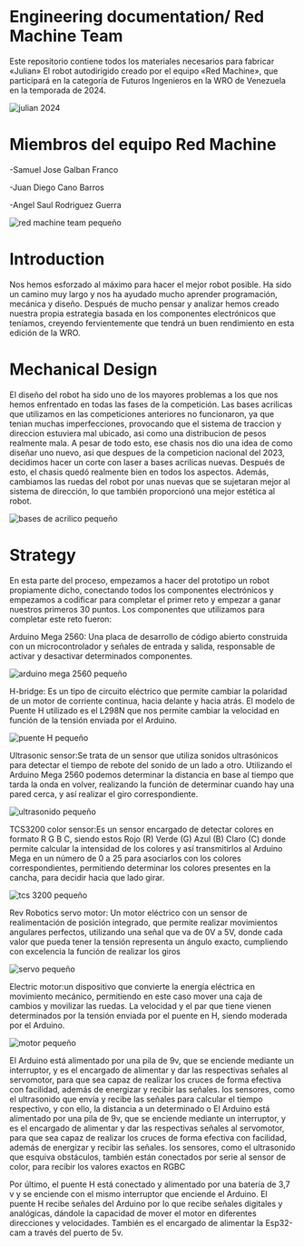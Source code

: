 # Engineering documentation/ Red Machine Team

Este repositorio contiene todos los materiales necesarios para fabricar «Julian» El robot autodirigido creado por el equipo «Red Machine», que participará en la categoría de Futuros Ingenieros en la WRO de Venezuela en la temporada de 2024.


![julian 2024](https://github.com/RoboticaLLR/redmachine2024/assets/146040533/85cb1149-404d-40af-82c5-be7ef2e1914a)

 
# Miembros del equipo Red Machine
-Samuel Jose Galban Franco

-Juan Diego Cano Barros

-Angel Saul Rodriguez Guerra

![red machine team pequeño](https://github.com/RoboticaLLR/RedMachine/assets/146040533/b7eeb760-babc-4338-b1a4-e9a426606d17)

   
# Introduction
Nos hemos esforzado al máximo para hacer el mejor robot posible. Ha sido un camino muy largo y nos ha ayudado mucho aprender programación, mecánica y diseño. Después de mucho pensar y analizar hemos creado nuestra propia estrategia basada en los componentes electrónicos que teníamos, creyendo fervientemente que tendrá un buen rendimiento en esta edición de la WRO.

# Mechanical Design
El diseño del robot ha sido uno de los mayores problemas a los que nos hemos enfrentado en todas las fases de la competición. Las bases acrilicas que utilizamos en las competiciones anteriores no funcionaron, ya que tenian muchas imperfecciones, provocando que el sistema de traccion y direccion estuviera mal ubicado, asi como una distribucion de pesos realmente mala. A pesar de todo esto, ese chasis nos dio una idea de como diseñar uno nuevo, asi que despues de la competicion nacional del 2023, decidimos hacer un corte con laser a bases acrilicas nuevas. Después de esto, el chasis quedó realmente bien en todos los aspectos. 
Además, cambiamos las ruedas del robot por unas nuevas que se sujetaran mejor al sistema de dirección, lo que también proporcionó una mejor estética al robot.

![bases de acrilico pequeño](https://github.com/RoboticaLLR/RedMachine/assets/146040533/1ab2bf5b-492d-4d9f-b8cb-7154f9053f9f)

# Strategy
En esta parte del proceso, empezamos a hacer del prototipo un robot propiamente dicho, conectando todos los componentes electrónicos y empezamos a codificar para completar el primer reto y empezar a ganar nuestros primeros 30 puntos. Los componentes que utilizamos para completar este reto fueron:

 Arduino Mega 2560: Una placa de desarrollo de código abierto construida con un microcontrolador y señales de entrada y salida, responsable de activar y desactivar determinados componentes.
 
![arduino mega 2560 pequeño](https://github.com/RoboticaLLR/RedMachine/assets/146040533/1b59a507-53a0-48d4-b9d8-0b8b94bf1d2d)


H-bridge: Es un tipo de circuito eléctrico que permite cambiar la polaridad de un motor de corriente continua, hacia delante y hacia atrás. El modelo de Puente H utilizado es el L298N que nos permite cambiar la velocidad en función de la tensión enviada por el Arduino.

![puente H pequeño](https://github.com/RoboticaLLR/RedMachine/assets/146040533/264757f2-118f-42c9-9dd8-2a3c91455834)

Ultrasonic sensor:Se trata de un sensor que utiliza sonidos ultrasónicos para detectar el tiempo de rebote del sonido de un lado a otro. Utilizando el Arduino Mega 2560 podemos determinar la distancia en base al tiempo que tarda la onda en volver, realizando la función de determinar cuando hay una pared cerca, y así realizar el giro correspondiente.

![ultrasonido pequeño](https://github.com/RoboticaLLR/RedMachine/assets/146040533/e8f17278-35e8-451b-9eb3-8465666ceec9)

TCS3200 color sensor:Es un sensor encargado de detectar colores en formato R G B C, siendo estos Rojo (R) Verde (G) Azul (B) Claro (C) donde permite calcular la intensidad de los colores y así transmitirlos al Arduino Mega en un número de 0 a 25 para asociarlos con los colores correspondientes, permitiendo determinar los colores presentes en la cancha, para decidir hacia que lado girar.

![tcs 3200 pequeño](https://github.com/RoboticaLLR/redmachine2024/assets/146040533/d7da1967-9bac-4a97-92d8-da8f17152f6b)

Rev Robotics servo motor: Un motor eléctrico con un sensor de realimentación de posición integrado, que permite realizar movimientos angulares perfectos, utilizando una señal que va de 0V a 5V, donde cada valor que pueda tener la tensión representa un ángulo exacto, cumpliendo con excelencia la función de realizar los giros

![servo pequeño](https://github.com/RoboticaLLR/RedMachine/assets/146040533/57aaa91d-b5e5-4360-aef2-06025d15f8b0)

Electric motor:un dispositivo que convierte la energía eléctrica en movimiento mecánico, permitiendo en este caso mover una caja de cambios y movilizar las ruedas. La velocidad y el par que tiene vienen determinados por la tensión enviada por el puente en H, siendo moderada por el Arduino.

![motor pequeño](https://github.com/RoboticaLLR/RedMachine/assets/146040533/a74aacac-0276-49b0-abc1-485906c2a775)


El Arduino está alimentado por una pila de 9v, que se enciende mediante un interruptor, y es el encargado de alimentar y dar las respectivas señales al servomotor, para que sea capaz de realizar los cruces de forma efectiva con facilidad, además de energizar y recibir las señales. los sensores, como el ultrasonido que envía y recibe las señales para calcular el tiempo respectivo, y con ello, la distancia a un determinado o El Arduino está alimentado por una pila de 9v, que se enciende mediante un interruptor, y es el encargado de alimentar y dar las respectivas señales al servomotor, para que sea capaz de realizar los cruces de forma efectiva con facilidad, además de energizar y recibir las señales. los sensores, como el ultrasonido que esquiva obstáculos, también están conectados por serie al sensor de color, para recibir los valores exactos en RGBC

Por último, el puente H está conectado y alimentado por una batería de 3,7 v y se enciende con el mismo interruptor que enciende el Arduino.
El puente H recibe señales del Arduino por lo que recibe señales digitales y analógicas, dándole la capacidad de mover el motor en diferentes direcciones y velocidades. También es el encargado de alimentar la Esp32-cam a través del puerto de 5v.
